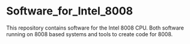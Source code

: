 # Software_for_Intel_8008

This repository contains software for the Intel 8008 CPU.
Both software running on 8008 based systems and tools
to create code for 8008.
